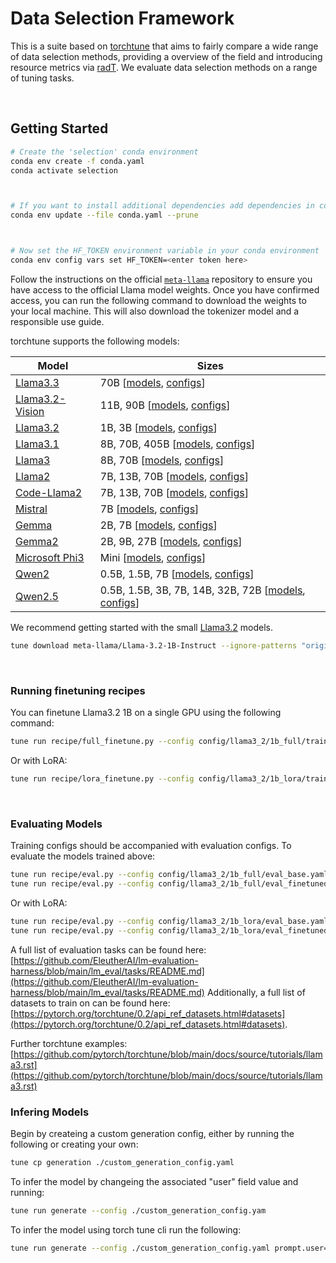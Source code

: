 # Data Selection Framework
This is a suite based on [torchtune](https://github.com/pytorch/torchtune) that aims to fairly compare a wide range of data selection methods, providing a overview of the field and introducing resource metrics via [radT](https://github.com/Resource-Aware-Data-systems-RAD/radt).
We evaluate data selection methods on a range of tuning tasks.

&nbsp;

## Getting Started

```bash
# Create the 'selection' conda environment
conda env create -f conda.yaml
conda activate selection



# If you want to install additional dependencies add dependencies in conda.yaml and run:
conda env update --file conda.yaml --prune



# Now set the HF_TOKEN environment variable in your conda environment
conda env config vars set HF_TOKEN=<enter token here>

```

Follow the instructions on the official [`meta-llama`](https://huggingface.co/meta-llama) repository to ensure you have access to the official Llama model weights. Once you have confirmed access, you can run the following command to download the weights to your local machine. This will also download the tokenizer model and a responsible use guide.


torchtune supports the following models:

| Model                                         | Sizes     |
|-----------------------------------------------|-----------|
| [Llama3.3](https://www.llama.com/docs/model-cards-and-prompt-formats/llama3_3)    | 70B [[models](torchtune/models/llama3_3/_model_builders.py), [configs](recipes/configs/llama3_3/)]        |
| [Llama3.2-Vision](https://www.llama.com/docs/model-cards-and-prompt-formats/llama3_2#-llama-3.2-vision-models-(11b/90b)-)    | 11B, 90B [[models](torchtune/models/llama3_2_vision/_model_builders.py), [configs](recipes/configs/llama3_2_vision/)]        |
| [Llama3.2](https://www.llama.com/docs/model-cards-and-prompt-formats/llama3_2)    | 1B, 3B [[models](torchtune/models/llama3_2/_model_builders.py), [configs](recipes/configs/llama3_2/)]        |
| [Llama3.1](https://llama.meta.com/docs/model-cards-and-prompt-formats/llama3_1)    | 8B, 70B, 405B [[models](torchtune/models/llama3_1/_model_builders.py), [configs](recipes/configs/llama3_1/)]        |
| [Llama3](https://llama.meta.com/llama3)    | 8B, 70B [[models](torchtune/models/llama3/_model_builders.py), [configs](recipes/configs/llama3/)]        |
| [Llama2](https://llama.meta.com/llama2/)   | 7B, 13B, 70B [[models](torchtune/models/llama2/_model_builders.py), [configs](recipes/configs/llama2/)]        |
| [Code-Llama2](https://ai.meta.com/blog/code-llama-large-language-model-coding/)   | 7B, 13B, 70B [[models](torchtune/models/code_llama2/_model_builders.py), [configs](recipes/configs/code_llama2/)] |
| [Mistral](https://huggingface.co/mistralai)   | 7B [[models](torchtune/models/mistral/_model_builders.py), [configs](recipes/configs/mistral/)] |
| [Gemma](https://huggingface.co/collections/google/gemma-release-65d5efbccdbb8c4202ec078b)   | 2B, 7B [[models](torchtune/models/gemma/_model_builders.py), [configs](recipes/configs/gemma/)] |
| [Gemma2](https://huggingface.co/docs/transformers/main/en/model_doc/gemma2)   | 2B, 9B, 27B [[models](torchtune/models/gemma2/_model_builders.py), [configs](recipes/configs/gemma2/)] |
| [Microsoft Phi3](https://huggingface.co/collections/microsoft/phi-3-6626e15e9585a200d2d761e3) | Mini [[models](torchtune/models/phi3/), [configs](recipes/configs/phi3/)]
| [Qwen2](https://qwenlm.github.io/blog/qwen2/) | 0.5B, 1.5B, 7B [[models](torchtune/models/qwen2/), [configs](recipes/configs/qwen2/)]
| [Qwen2.5](https://qwenlm.github.io/blog/qwen2.5/) | 0.5B, 1.5B, 3B, 7B, 14B, 32B, 72B [[models](torchtune/models/qwen2_5/), [configs](recipes/configs/qwen2_5/)]

We recommend getting started with the small [Llama3.2](https://www.llama.com/docs/model-cards-and-prompt-formats/llama3_2) models.

```bash
tune download meta-llama/Llama-3.2-1B-Instruct --ignore-patterns "original/consolidated.00.pth"
```

&nbsp;

### Running finetuning recipes

You can finetune Llama3.2 1B on a single GPU using the following command:

```bash
tune run recipe/full_finetune.py --config config/llama3_2/1b_full/train.yaml
```

Or with LoRA:

```bash
tune run recipe/lora_finetune.py --config config/llama3_2/1b_lora/train.yaml
```

&nbsp;

### Evaluating Models

Training configs should be accompanied with evaluation configs. To evaluate the models trained above:

```bash
tune run recipe/eval.py --config config/llama3_2/1b_full/eval_base.yaml
tune run recipe/eval.py --config config/llama3_2/1b_full/eval_finetuned.yaml
```

Or with LoRA:

```bash
tune run recipe/eval.py --config config/llama3_2/1b_lora/eval_base.yaml
tune run recipe/eval.py --config config/llama3_2/1b_lora/eval_finetuned.yaml
```

A full list of evaluation tasks can be found here: [https://github.com/EleutherAI/lm-evaluation-harness/blob/main/lm_eval/tasks/README.md](https://github.com/EleutherAI/lm-evaluation-harness/blob/main/lm_eval/tasks/README.md)
Additionally, a full list of datasets to train on can be found here: [https://pytorch.org/torchtune/0.2/api_ref_datasets.html#datasets](https://pytorch.org/torchtune/0.2/api_ref_datasets.html#datasets).

Further torchtune examples: [https://github.com/pytorch/torchtune/blob/main/docs/source/tutorials/llama3.rst](https://github.com/pytorch/torchtune/blob/main/docs/source/tutorials/llama3.rst)



### Infering Models 

Begin by createing a custom generation config, either by running the following 
or creating your own: 

``` bash
tune cp generation ./custom_generation_config.yaml 

``` 


To infer the model by changeing the associated "user" field value and running:
```bash 
tune run generate --config ./custom_generation_config.yam
```


To infer the model using torch tune cli run the following:
```bash 
tune run generate --config ./custom_generation_config.yaml prompt.user=<Your Prompt Here> 
```
